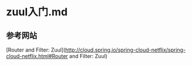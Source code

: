# zuul入门.md

## 参考网站

[Router and Filter: Zuul](http://cloud.spring.io/spring-cloud-netflix/spring-cloud-netflix.html#Router and Filter: Zuul)